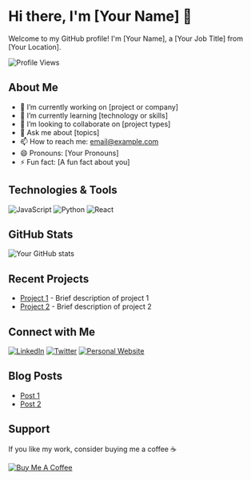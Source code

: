 # Hi there, I'm [Your Name] 👋

Welcome to my GitHub profile! I'm [Your Name], a [Your Job Title] from [Your Location].

![Profile Views](https://komarev.com/ghpvc/?username=yourusername&color=blue)

## About Me

- 🔭 I’m currently working on [project or company]
- 🌱 I’m currently learning [technology or skills]
- 👯 I’m looking to collaborate on [project types]
- 💬 Ask me about [topics]
- 📫 How to reach me: [email@example.com](mailto:email@example.com)
- 😄 Pronouns: [Your Pronouns]
- ⚡ Fun fact: [A fun fact about you]

## Technologies & Tools

![JavaScript](https://img.shields.io/badge/-JavaScript-black?style=flat-square&logo=javascript)
![Python](https://img.shields.io/badge/-Python-black?style=flat-square&logo=python)
![React](https://img.shields.io/badge/-React-black?style=flat-square&logo=react)
<!-- Add more badges as needed -->

## GitHub Stats

![Your GitHub stats](https://github-readme-stats.vercel.app/api?username=yourusername&show_icons=true&theme=radical)

## Recent Projects

- [Project 1](https://github.com/yourusername/project1) - Brief description of project 1
- [Project 2](https://github.com/yourusername/project2) - Brief description of project 2

## Connect with Me

[![LinkedIn](https://img.shields.io/badge/-LinkedIn-blue?style=flat-square&logo=Linkedin&logoColor=white&link=https://www.linkedin.com/in/yourlinkedin)](https://www.linkedin.com/in/yourlinkedin)
[![Twitter](https://img.shields.io/badge/-Twitter-blue?style=flat-square&logo=Twitter&logoColor=white&link=https://twitter.com/yourtwitter)](https://twitter.com/yourtwitter)
[![Personal Website](https://img.shields.io/badge/Website-black?style=flat-square&logo=web&logoColor=white)](https://yourwebsite.com)

## Blog Posts

<!-- If you have a blog, you can link your recent posts here -->
- [Post 1](https://yourblog.com/post1)
- [Post 2](https://yourblog.com/post2)

## Support

If you like my work, consider buying me a coffee ☕

[![Buy Me A Coffee](https://img.shields.io/badge/-Buy%20me%20a%20coffee-yellow?style=flat-square&logo=buy-me-a-coffee&logoColor=white&link=https://www.buymeacoffee.com/yourusername)](https://www.buymeacoffee.com/yourusername)
